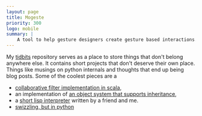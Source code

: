 ```yaml
---
layout: page
title: Mogeste
priority: 300
logo: mobile
summary: |
    A tool to help gesture designers create gesture based interactions.
---
```


My [tidbits](https://github.com/joshuamorton/tidbits) repository serves as a
place to store things that don't belong anywhere else. It contains short
projects that don't deserve their own place. Things like musings on python
internals and thoughts that end up being blog posts. Some of the coolest pieces
are a 

 - [collaborative filter implementation in
   scala](https://github.com/joshuamorton/tidbits/blob/master/CollabFilter.scala),
 - an implementation of [an object system that supports
   inheritance](https://github.com/joshuamorton/tidbits/blob/master/objectModel.py),
 - a [short lisp
   interpreter](https://github.com/joshuamorton/tidbits/blob/master/lispy.py)
   written by a friend and me.
 - [swizzling, but in
   python](https://github.com/joshuamorton/tidbits/blob/master/swizzle.py)
